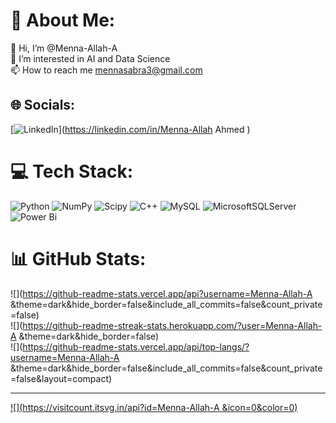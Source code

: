 # 💫 About Me:
👋 Hi, I’m @Menna-Allah-A<br>👀 I’m interested in AI and Data Science<br>📫 How to reach me mennasabra3@gmail.com


## 🌐 Socials:
[![LinkedIn](https://img.shields.io/badge/LinkedIn-%230077B5.svg?logo=linkedin&logoColor=white)](https://linkedin.com/in/Menna-Allah Ahmed ) 

# 💻 Tech Stack:
![Python](https://img.shields.io/badge/python-3670A0?style=for-the-badge&logo=python&logoColor=ffdd54) ![NumPy](https://img.shields.io/badge/numpy-%23013243.svg?style=for-the-badge&logo=numpy&logoColor=white) ![Scipy](https://img.shields.io/badge/SciPy-%230C55A5.svg?style=for-the-badge&logo=scipy&logoColor=%white) ![C++](https://img.shields.io/badge/c++-%2300599C.svg?style=for-the-badge&logo=c%2B%2B&logoColor=white) ![MySQL](https://img.shields.io/badge/mysql-4479A1.svg?style=for-the-badge&logo=mysql&logoColor=white) ![MicrosoftSQLServer](https://img.shields.io/badge/Microsoft%20SQL%20Server-CC2927?style=for-the-badge&logo=microsoft%20sql%20server&logoColor=white) ![Power Bi](https://img.shields.io/badge/power_bi-F2C811?style=for-the-badge&logo=powerbi&logoColor=black)
# 📊 GitHub Stats:
![](https://github-readme-stats.vercel.app/api?username=Menna-Allah-A &theme=dark&hide_border=false&include_all_commits=false&count_private=false)<br/>
![](https://github-readme-streak-stats.herokuapp.com/?user=Menna-Allah-A &theme=dark&hide_border=false)<br/>
![](https://github-readme-stats.vercel.app/api/top-langs/?username=Menna-Allah-A &theme=dark&hide_border=false&include_all_commits=false&count_private=false&layout=compact)

---
[![](https://visitcount.itsvg.in/api?id=Menna-Allah-A &icon=0&color=0)](https://visitcount.itsvg.in)

<!-- Proudly created with GPRM ( https://gprm.itsvg.in ) -->
